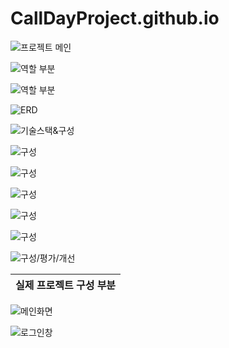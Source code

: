 # CallDayProject.github.io

![프로젝트 메인](/ppt/프로젝트%20메인.JPG "메인 화면")

![역할 부분](/ppt/역할.JPG "역할")

![역할 부분](/ppt/역할2.JPG "역할")

![ERD](/ppt/ERD.JPG "ERD")

![기술스택&구성](/ppt/기술스택%20및%20구성소개.JPG "기술스택&구성")

![구성](/ppt/구성%20소개%202.JPG "구성")

![구성](/ppt/구성%20소개%203.JPG "구성")

![구성](/ppt/구성%20소개%204.JPG "구성")

![구성](/ppt/구성%20소개%205.JPG "구성")

![구성](/ppt/구성%20소개%206.JPG "구성")

![구성/평가/개선](/ppt/구성%20소개%20끝%20평가%20및%20개선.JPG "구성/평가/개선")

| **실제 프로젝트 구성 부분** |
|:--------------------------:|

![메인화면](/capture/메인화면.JPG "메인화면")

![로그인창](/capture/로그인창.jpg "로그인창")


